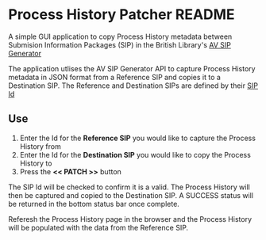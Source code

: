 # Process History Patcher README

A simple GUI application to copy Process History metadata between Submision Information Packages (SIP) in the British Library's [AV SIP Generator](https://british-library-technical-services.github.io/Documentation/docs/AVSIPGEN/)

The application utlises the AV SIP Generator API to capture Process History metadata in JSON format from a Reference SIP and copies it to a Destination SIP.  The Reference and Destination SIPs are defined by their [SIP Id]()
<!---insert link--->

## Use

1. Enter the Id for the **Reference SIP** you would like to capture the Process History from
2. Enter the Id for the **Destination SIP** you would like to copy the Process History to
3. Press the **<< PATCH >>** button

The SIP Id will be checked to confirm it is a valid.  The Process History will then be captured and copied to the Destination SIP.  A SUCCESS status will be returned in the bottom status bar once complete.  

Referesh the Process History page in the browser and the Process History will be populated with the data from the Reference SIP.




